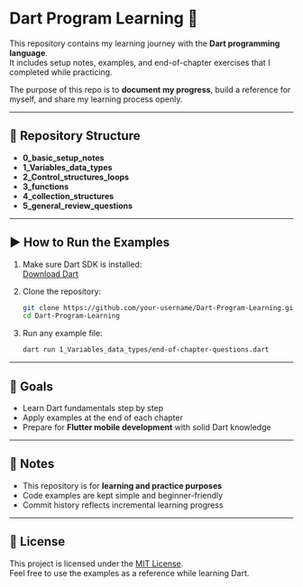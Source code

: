 # Dart Program Learning 🚀

This repository contains my learning journey with the **Dart programming language**.  
It includes setup notes, examples, and end-of-chapter exercises that I completed while practicing.  

The purpose of this repo is to **document my progress**, build a reference for myself, and share my learning process openly.  

---

## 📂 Repository Structure

- **0_basic_setup_notes**  
- **1_Variables_data_types** 
- **2_Control_structures_loops**
- **3_functions**
- **4_collection_structures**
- **5_general_review_questions**

---

## ▶️ How to Run the Examples

1. Make sure Dart SDK is installed:  
   [Download Dart](https://dart.dev/get-dart)

2. Clone the repository:
   ```bash
   git clone https://github.com/your-username/Dart-Program-Learning.git
   cd Dart-Program-Learning
   ```

3. Run any example file:
   ```bash
   dart run 1_Variables_data_types/end-of-chapter-questions.dart
   ```

---

## 🎯 Goals

- Learn Dart fundamentals step by step  
- Apply examples at the end of each chapter  
- Prepare for **Flutter mobile development** with solid Dart knowledge  

---

## 📝 Notes

- This repository is for **learning and practice purposes**  
- Code examples are kept simple and beginner-friendly  
- Commit history reflects incremental learning progress  

---

## 📜 License

This project is licensed under the [MIT License](LICENSE).  
Feel free to use the examples as a reference while learning Dart.
